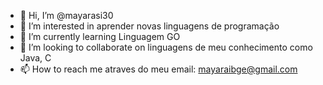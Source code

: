 - 👋 Hi, I’m @mayarasi30
- 👀 I’m interested in aprender novas linguagens de programação
- 🌱 I’m currently learning Linguagem GO
- 💞️ I’m looking to collaborate on linguagens de meu conhecimento como Java, C 
- 📫 How to reach me atraves do meu email: mayaraibge@gmail.com

<!---
mayarasi30/mayarasi30 is a ✨ special ✨ repository because its `README.md` (this file) appears on your GitHub profile.
You can click the Preview link to take a look at your changes.
--->
